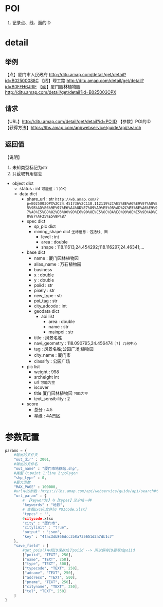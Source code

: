 # POI
1. 记录点、线、面的ID




# detail
## 举例
【点】厦门市人民政府 http://ditu.amap.com/detail/get/detail?id=B02500088C
【线】理工路 http://ditu.amap.com/detail/get/detail?id=B0FFH6JRIF
【面】厦门园林植物园 http://ditu.amap.com/detail/get/detail?id=B025003OPX

## 请求
【URL】http://ditu.amap.com/detail/get/detail?id=POIID
【参数】POI的ID
【获得方法】https://lbs.amap.com/api/webservice/guide/api/search

## 返回值
【说明】
1. 未知类型标记为str
2. 只截取有用信息

- object dict
	- status : int `可能值：1(OK)`
	- data dict
		- share_url : str  `http://wb.amap.com/?p=B025003OPX%2C24.451736%2C118.112119%2C%E5%8E%A6%E9%97%A8%E5%9B%AD%E6%9E%97%E6%A4%8D%E7%89%A9%E5%9B%AD%2C%E5%8E%A6%E9%97%A8%E5%B8%82%E6%80%9D%E6%98%8E%E5%8C%BA%E8%99%8E%E5%9B%AD%E8%B7%AF25%E5%8F%B7`
		- spec dict
			- sp_pic dict
			- mining_shape dict `坐标信息：包括线、面`
				- level : int
				- area : double
				- shape : 118.11613,24.454292;118.116297,24.46341;...
		- base dict
			- name : 厦门园林植物园
			- alias_name : 万石植物园
			- business
			- x : double
			- y : double
			- poiid : str
			- pixely : str
			- new_type : str
			- poi_tag : str
			- city_adcode : int
			- geodata dict
				- aoi list
					- area : double
					- name : str
					- mainpoi : str
			- title : 风景名胜
			- navi_geometry : 118.090795,24.456474 `[?] 几何中心`
			- tag : 风景名胜;公园广场;植物园
			- city_name : 厦门市
			- classify : 公园广场
		- pic list
			- weight : 998
			- srcheight int
			- url `可能为空`
			- iscover
			- title 厦门园林植物园 `可能为空`
			- text_sensibility : 2
		- score
			- 总分 : 4.5
			- 星级 : 4A景区

# 参数配置
```python
params = {
    #输出的文件夹
    "out_dir" : 2001, 
    #输出的文件名
    "out_name" : "厦门市地铁站.shp",                                        
    #类型 0:point 1:line 2:polygon
    "shp_type" : 0,                                                    
    #最大页数
    "MAX_PAGE" : 100000,       
    #url中的参数：https://lbs.amap.com/api/webservice/guide/api/search#text                                        
    "url_param" : {                                                        
        # 【keywords】与【types】至少填一种
        "keywords" : "地铁",  
        # 查看Excel文件[0 POIcode.xlsx]
        "types" : "",
        0citycode.xlsx
        "city" : "厦门市",
        "citylimit" : "true",
        "output" : "json",
        "key" : "4fac3db866dcc3b8a735651d3a7db1c7"
    },
    "save_field" : [
        #get_pois()中把ID保存成了poiid --> 所以保存ID要写成poiid
        ["poiid", "TEXT", 250],
        ["name", "TEXT", 250],
        ["type", "TEXT", 500],
        ["typecode", "TEXT", 250],
        ["adname", "TEXT", 250],
        ["address", "TEXT", 500],
        ["pname", "TEXT", 250],
        ["cityname", "TEXT", 250],
        ["tel", "TEXT", 250]
    ]
}
```